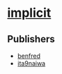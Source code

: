 # [implicit](https://pypi.org/project/implicit)



## Publishers
- [benfred](https://pypi.org/user/benfred)
- [ita9naiwa](https://pypi.org/user/ita9naiwa)

